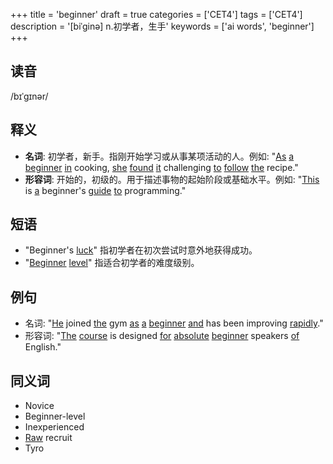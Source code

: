+++
title = 'beginner'
draft = true
categories = ['CET4']
tags = ['CET4']
description = '[biˈginə] n.初学者，生手'
keywords = ['ai words', 'beginner']
+++

## 读音
/bɪˈɡɪnər/

## 释义
- **名词**: 初学者，新手。指刚开始学习或从事某项活动的人。例如: "[As](/zh/post/as/) [a](/zh/post/a/) [beginner](/zh/post/beginner/) [in](/zh/post/in/) cooking, [she](/zh/post/she/) [found](/zh/post/found/) [it](/zh/post/it/) challenging [to](/zh/post/to/) [follow](/zh/post/follow/) [the](/zh/post/the/) recipe."
- **形容词**: 开始的，初级的。用于描述事物的起始阶段或基础水平。例如: "[This](/zh/post/this/) is [a](/zh/post/a/) beginner's [guide](/zh/post/guide/) [to](/zh/post/to/) programming."

## 短语
- "Beginner's [luck](/zh/post/luck/)" 指初学者在初次尝试时意外地获得成功。
- "[Beginner](/zh/post/beginner/) [level](/zh/post/level/)" 指适合初学者的难度级别。

## 例句
- 名词: "[He](/zh/post/he/) joined [the](/zh/post/the/) gym [as](/zh/post/as/) [a](/zh/post/a/) [beginner](/zh/post/beginner/) [and](/zh/post/and/) has been improving [rapidly](/zh/post/rapidly/)."
- 形容词: "[The](/zh/post/the/) [course](/zh/post/course/) is designed [for](/zh/post/for/) [absolute](/zh/post/absolute/) [beginner](/zh/post/beginner/) speakers [of](/zh/post/of/) English."

## 同义词
- Novice
- Beginner-level
- Inexperienced
- [Raw](/zh/post/raw/) recruit
- Tyro
